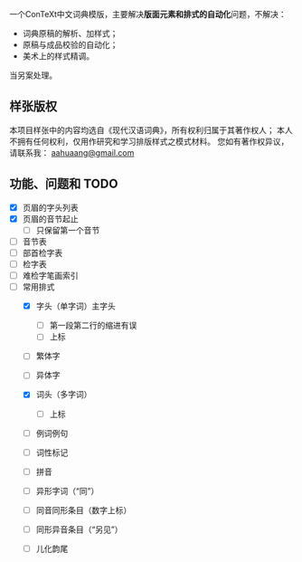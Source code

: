 一个ConTeXt中文词典模版，主要解决**版面元素和排式的自动化**问题，不解决：

* 词典原稿的解析、加样式；
* 原稿与成品校验的自动化；
* 美术上的样式精调。

当另案处理。

## 样张版权

本项目样张中的内容均选自《现代汉语词典》，所有权利归属于其著作权人；
本人不拥有任何权利，仅用作研究和学习排版样式之模式材料。
您如有著作权异议，请联系我： aahuaang@gmail.com

## 功能、问题和 TODO

* [x] 页眉的字头列表
* [x] 页眉的音节起止
  * [ ] 只保留第一个音节
* [ ] 音节表
* [ ] 部首检字表
* [ ] 检字表
* [ ] 难检字笔画索引
* [ ] 常用排式
  * [x] 字头（单字词）主字头
    * [ ] 第一段第二行的缩进有误
    * [ ] 上标
  * [ ] 繁体字
  * [ ] 异体字
  * [x] 词头（多字词）
    * [ ] 上标
  * [ ] 例词例句
  * [ ] 词性标记
  * [ ] 拼音
  * [ ] 异形字词（“同”）
  * [ ] 同音同形条目（数字上标）
  * [ ] 同形异音条目（“另见”）
  * [ ] 儿化韵尾


<!--

## 读取json

```lua
local tmp = [[ { "t\nt t" : "foo bar", "a" : true, "b" : [ 123 , 456E-10, { "a" : true, "b" : [ 123 , 456 ] } ] } ]]
tmp = json.tolua(tmp)
inspect(tmp)
tmp = json.tostring(tmp,true)
inspect(tmp)
tmp = json.tolua(tmp)
inspect(tmp)
tmp = json.tostring(tmp)
inspect(tmp)
inspect(json.tostring(true))

local s = [[\foo"bar"]]
local j = json.tostring { s = s }
local l = json.tolua(j)
inspect(j)
inspect(l)
print(s==l.s)

if not package.loaded.json then
    package.loaded.json = json
end
```

\ci
{}
{}
{}
{}

\zi
{}
{}
{}
{}

  -->